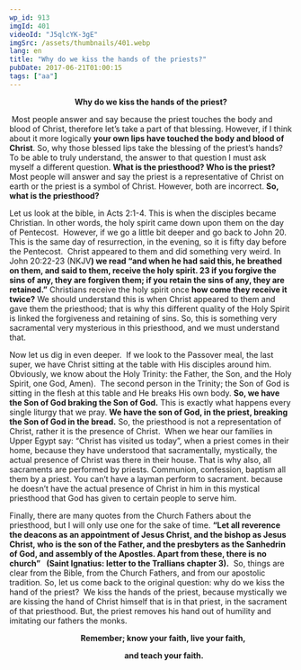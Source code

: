 ```yaml
---
wp_id: 913
imgId: 401
videoId: "J5qlcYK-3gE"
imgSrc: /assets/thumbnails/401.webp
lang: en
title: "Why do we kiss the hands of the priests?"
pubDate: 2017-06-21T01:00:15
tags: ["aa"]
---
```


<p style="text-align: center;"><b>Why do we kiss the hands of the priest?</b></p>
<p> Most people answer and say because the priest touches the body and blood of Christ, therefore let’s take a part of that blessing. However, if I think about it more logically <b>your own lips have touched the body and blood of Christ</b>. So, why those blessed lips take the blessing of the priest’s hands? To be able to truly understand, the answer to that question I must ask myself a different question. <b>What is the priesthood? Who is the priest?</b> Most people will answer and say the priest is a representative of Christ on earth or the priest is a symbol of Christ. However, both are incorrect. <b>So, what is the</b><b> priesthood?</b></p>
<p>Let us look at the bible, in Acts 2:1-4. This is when the disciples became Christian. In other words, the holy spirit came down upon them on the day of Pentecost.  However, if we go a little bit deeper and go back to John 20.  This is the same day of resurrection, in the evening, so it is fifty day before the Pentecost.  Christ appeared to them and did something very weird. In John 20:22-23 (NKJV<b>)</b><b> we read “</b><b>and when he had said this, he breathed on them, and said to them, receive the holy spirit. 23 if you forgive the sins of any, they are forgiven them; if you retain the sins of any, they are retained.”</b> Christians receive the holy spirit once <b>how come they receive it twice?</b> We should understand this is when Christ appeared to them and gave them the priesthood; that is why this different quality of the Holy Spirit is linked the forgiveness and retaining of sins. So, this is something very sacramental very mysterious in this priesthood, and we must understand that.</p>
<p>Now let us dig in even deeper.  If we look to the Passover meal, the last super, we have Christ sitting at the table with His disciples around him. Obviously, we know about the Holy Trinity: the Father, the Son, and the Holy Spirit, one God, Amen).  The second person in the Trinity; the Son of God is sitting in the flesh at this table and He breaks His own body. <b>So, we have the </b><b>S</b><b>on of </b><b>G</b><b>od braking the </b><b>S</b><b>on of </b><b>G</b><b>od.</b> This is exactly what happens every single liturgy that we pray. <b>We have the </b><b>s</b><b>on of </b><b>G</b><b>od</b><b>,</b><b> in the priest</b><b>,</b><b> breaking the </b><b>S</b><b>on of </b><b>G</b><b>od in the bread.</b> So, the priesthood is not a representation of Christ, rather it is the presence of Christ.  When we hear our families in Upper Egypt say: “Christ has visited us today”, when a priest comes in their home, because they have understood that sacramentally, mystically, the actual presence of Christ was there in their house. That is why also, all sacraments are performed by priests. Communion, confession, baptism all them by a priest. You can’t have a layman perform to sacrament. because he doesn’t have the actual presence of Christ in him in this mystical priesthood that God has given to certain people to serve him.</p>
<p>Finally, there are many quotes from the Church Fathers about the priesthood, but I will only use one for the sake of time. <b>“</b><b>L</b><b>et all reverence the deacons as an appointment of Jesus Christ, and the bishop as Jesus Christ, who is the son of the </b><b>F</b><b>ather, and the presbyters as the Sanhedrin of </b><b>G</b><b>od, and assembly of the </b><b>A</b><b>postles. Apart from these, there is no church” </b><b> </b> <b>(</b><b>Saint Ignatius: letter to the </b><b>Trallians</b><b> chapter 3</b><b>)</b><b>.</b>  So, things are clear from the Bible, from the Church Fathers, and from our apostolic tradition. So, let us come back to the original question: why do we kiss the hand of the priest?  We kiss the hands of the priest, because mystically we are kissing the hand of Christ himself that is in that priest, in the sacrament of that priesthood. But, the priest removes his hand out of humility and imitating our fathers the monks.</p>
<p style="text-align: center;"><b>             </b><b>Remember</b><b>;</b><b> know your faith, live your faith, </b></p>
<p style="text-align: center;"><b>                    and teach your faith.      </b></p>
